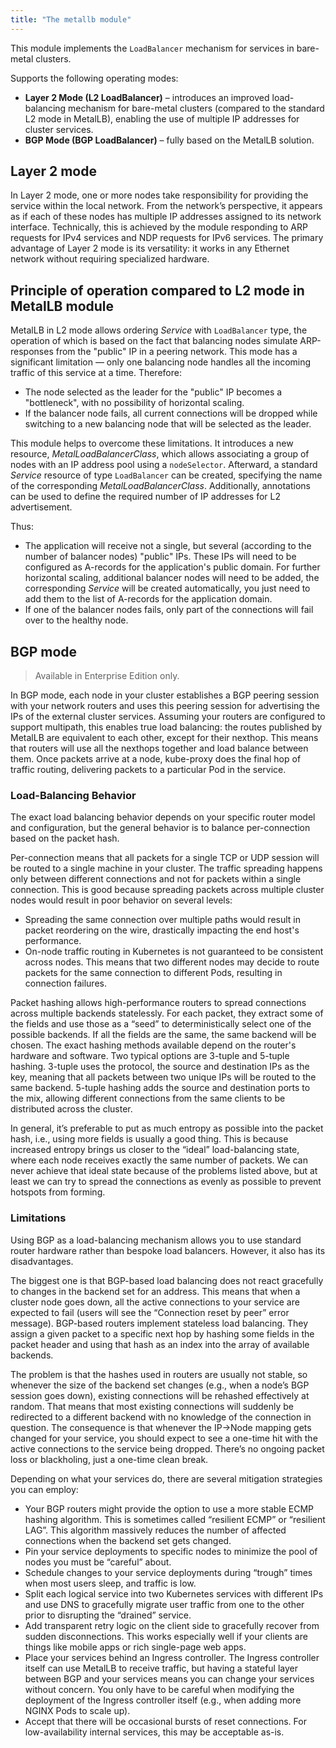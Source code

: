 ```yaml
---
title: "The metallb module"
---
```


This module implements the `LoadBalancer` mechanism for services in bare-metal clusters.

Supports the following operating modes:

- **Layer 2 Mode (L2 LoadBalancer)** – introduces an improved load-balancing mechanism for bare-metal clusters (compared to the standard L2 mode in MetalLB), enabling the use of multiple IP addresses for cluster services.
- **BGP Mode (BGP LoadBalancer)**  – fully based on the MetalLB solution.

## Layer 2 mode

In Layer 2 mode, one or more nodes take responsibility for providing the service within the local network. From the network’s perspective, it appears as if each of these nodes has multiple IP addresses assigned to its network interface. Technically, this is achieved by the module responding to ARP requests for IPv4 services and NDP requests for IPv6 services. The primary advantage of Layer 2 mode is its versatility: it works in any Ethernet network without requiring specialized hardware.

## Principle of operation compared to L2 mode in MetalLB module

MetalLB in L2 mode allows ordering _Service_ with `LoadBalancer` type, the operation of which is based on the fact that balancing nodes simulate ARP-responses from the "public" IP in a peering network. This mode has a significant limitation — only one balancing node handles all the incoming traffic of this service at a time. Therefore:

- The node selected as the leader for the "public" IP becomes a "bottleneck", with no possibility of horizontal scaling.
- If the balancer node fails, all current connections will be dropped while switching to a new balancing node that will be selected as the leader.

<div data-presentation="../../presentations/metallb/basics_metallb_en.pdf"></div>
<!--- Source: https://docs.google.com/presentation/d/18vcVJ1cY2yn19vBM_dTNW3hF0w9SE4S81VZc2P6fVFM/ --->

This module helps to overcome these limitations. It introduces a new resource, _MetalLoadBalancerClass_, which allows associating a group of nodes with an IP address pool using a `nodeSelector`. Afterward, a standard _Service_ resource of type `LoadBalancer` can be created, specifying the name of the corresponding _MetalLoadBalancerClass_. Additionally, annotations can be used to define the required number of IP addresses for L2 advertisement.

<div data-presentation="../../presentations/metallb/basics_metallb_l2balancer_en.pdf"></div>
<!--- Source: https://docs.google.com/presentation/d/1FYbc7jUhvJFy8x592ihm644i0qpeQSJFUc4Ly2coWFQ/ --->

Thus:

- The application will receive not a single, but several (according to the number of balancer nodes) "public" IPs. These IPs will need to be configured as A-records for the application's public domain. For further horizontal scaling, additional balancer nodes will need to be added, the corresponding _Service_ will be created automatically, you just need to add them to the list of A-records for the application domain.
- If one of the balancer nodes fails, only part of the connections will fail over to the healthy node.

## BGP mode

> Available in Enterprise Edition only.

In BGP mode, each node in your cluster establishes a BGP peering session with your network routers and uses this peering session for advertising the IPs of the external cluster services.
Assuming your routers are configured to support multipath, this enables true load balancing: the routes published by MetalLB are equivalent to each other, except for their nexthop. This means that routers will use all the nexthops together and load balance between them.
Once packets arrive at a node, kube-proxy does the final hop of traffic routing, delivering packets to a particular Pod in the service.

### Load-Balancing Behavior

The exact load balancing behavior depends on your specific router model and configuration, but the general behavior is to balance per-connection based on the packet hash.

Per-connection means that all packets for a single TCP or UDP session will be routed to a single machine in your cluster. The traffic spreading happens only between different connections and not for packets within a single connection. This is good because spreading packets across multiple cluster nodes would result in poor behavior on several levels:

- Spreading the same connection over multiple paths would result in packet reordering on the wire, drastically impacting the end host's performance.
- On-node traffic routing in Kubernetes is not guaranteed to be consistent across nodes. This means that two different nodes may decide to route packets for the same connection to different Pods, resulting in connection failures.

Packet hashing allows high-performance routers to spread connections across multiple backends statelessly. For each packet, they extract some of the fields and use those as a “seed” to deterministically select one of the possible backends. If all the fields are the same, the same backend will be chosen. The exact hashing methods available depend on the router's hardware and software. Two typical options are 3-tuple and 5-tuple hashing. 3-tuple uses the protocol, the source and destination IPs as the key, meaning that all packets between two unique IPs will be routed to the same backend. 5-tuple hashing adds the source and destination ports to the mix, allowing different connections from the same clients to be distributed across the cluster.

In general, it’s preferable to put as much entropy as possible into the packet hash, i.e., using more fields is usually a good thing. This is because increased entropy brings us closer to the “ideal” load-balancing state, where each node receives exactly the same number of packets. We can never achieve that ideal state because of the problems listed above, but at least we can try to spread the connections as evenly as possible to prevent hotspots from forming.

### Limitations

Using BGP as a load-balancing mechanism allows you to use standard router hardware rather than bespoke load balancers. However, it also has its disadvantages.

The biggest one is that BGP-based load balancing does not react gracefully to changes in the backend set for an address. This means that when a cluster node goes down, all the active connections to your service are expected to fail (users will see the “Connection reset by peer” error message).
BGP-based routers implement stateless load balancing. They assign a given packet to a specific next hop by hashing some fields in the packet header and using that hash as an index into the array of available backends.

The problem is that the hashes used in routers are usually not stable, so whenever the size of the backend set changes (e.g., when a node’s BGP session goes down), existing connections will be rehashed effectively at random. That means that most existing connections will suddenly be redirected to a different backend with no knowledge of the connection in question.
The consequence is that whenever the IP→Node mapping gets changed for your service, you should expect to see a one-time hit with the active connections to the service being dropped. There’s no ongoing packet loss or blackholing, just a one-time clean break.

Depending on what your services do, there are several mitigation strategies you can employ:

- Your BGP routers might provide the option to use a more stable ECMP hashing algorithm. This is sometimes called “resilient ECMP” or “resilient LAG”. This algorithm massively reduces the number of affected connections when the backend set gets changed.
- Pin your service deployments to specific nodes to minimize the pool of nodes you must be “careful” about.
- Schedule changes to your service deployments during “trough” times when most users sleep, and traffic is low.
- Split each logical service into two Kubernetes services with different IPs and use DNS to gracefully migrate user traffic from one to the other prior to disrupting the “drained” service.
- Add transparent retry logic on the client side to gracefully recover from sudden disconnections. This works especially well if your clients are things like mobile apps or rich single-page web apps.
- Place your services behind an Ingress controller. The Ingress controller itself can use MetalLB to receive traffic, but having a stateful layer between BGP and your services means you can change your services without concern. You only have to be careful when modifying the deployment of the Ingress controller itself (e.g., when adding more NGINX Pods to scale up).
- Accept that there will be occasional bursts of reset connections. For low-availability internal services, this may be acceptable as-is.
